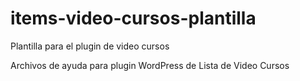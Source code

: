 # items-video-cursos-plantilla
Plantilla para el plugin de video cursos

Archivos de ayuda para plugin WordPress de Lista de Video Cursos
